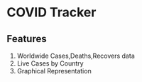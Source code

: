 # COVID Tracker

## Features

1. Worldwide Cases,Deaths,Recovers data
2. Live Cases by Country
3. Graphical Representation
